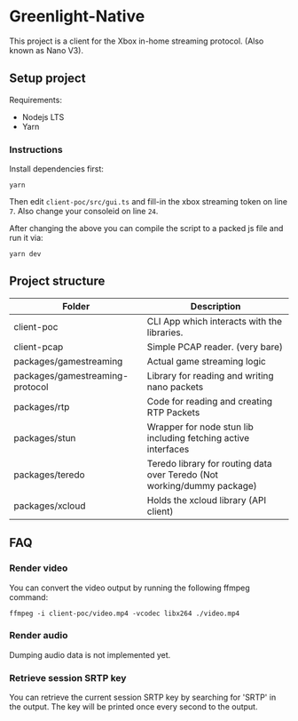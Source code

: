 # Greenlight-Native

This project is a client for the Xbox in-home streaming protocol. (Also known as Nano V3).

## Setup project

Requirements:
- Nodejs LTS
- Yarn

### Instructions

Install dependencies first:

    yarn

Then edit `client-poc/src/gui.ts` and fill-in the xbox streaming token on line `7`. Also change your consoleid on line `24`.

After changing the above you can compile the script to a packed js file and run it via:

    yarn dev

## Project structure

| Folder | Description |
|--------|-------------|
| client-poc | CLI App which interacts with the libraries. |
| client-pcap | Simple PCAP reader. (very bare) |
| packages/gamestreaming | Actual game streaming logic |
| packages/gamestreaming-protocol | Library for reading and writing nano packets |
| packages/rtp | Code for reading and creating RTP Packets |
| packages/stun | Wrapper for node stun lib including fetching active interfaces |
| packages/teredo | Teredo library for routing data over Teredo (Not working/dummy package) |
| packages/xcloud | Holds the xcloud library (API client) |

## FAQ

### Render video

You can convert the video output by running the following ffmpeg command:

    ffmpeg -i client-poc/video.mp4 -vcodec libx264 ./video.mp4

### Render audio

Dumping audio data is not implemented yet.

### Retrieve session SRTP key

You can retrieve the current session SRTP key by searching for 'SRTP' in the output. The key will be printed once every second to the output.